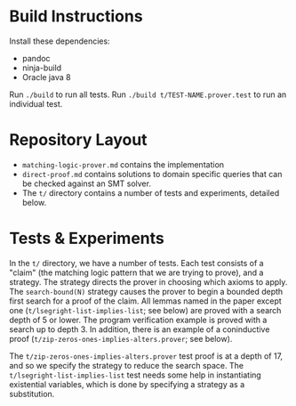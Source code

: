Build Instructions
==================

Install these dependencies:

* pandoc
* ninja-build
* Oracle java 8

Run `./build` to run all tests.
Run `./build t/TEST-NAME.prover.test` to run an individual test.

Repository Layout
=================

 * `matching-logic-prover.md` contains the implementation
 * `direct-proof.md` contains solutions to domain specific queries that 
   can be checked against an SMT solver.
 * The `t/` directory contains a number of tests and experiments, detailed below.

Tests & Experiments
===================

In the `t/` directory, we have a number of tests. Each test consists of a
"claim" (the matching logic pattern that we are trying to prove), and a
strategy. The strategy directs the prover in choosing which axioms to apply. The
`search-bound(N)` strategy causes the prover to begin a bounded depth first
search for a proof of the claim. All lemmas named in the paper except one
(`t/lsegright-list-implies-list`; see below) are proved with a search depth of 5
or lower. The program verification example is proved with a search up to depth
3. In addition, there is an example of a coninductive proof
(`t/zip-zeros-ones-implies-alters.prover`; see below).

The `t/zip-zeros-ones-implies-alters.prover` test proof is at a depth of 17, 
and so we specify the strategy to reduce the search space.
The `t/lsegright-list-implies-list` test needs some help in instantiating
existential variables, which is done by specifying a strategy as a substitution.


